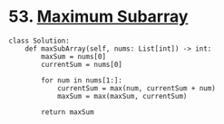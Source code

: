 # 53. [Maximum Subarray](https://leetcode.com/problems/maximum-subarray/description/)


    

    class Solution:
        def maxSubArray(self, nums: List[int]) -> int:
            maxSum = nums[0]
            currentSum = nums[0]

            for num in nums[1:]:
                currentSum = max(num, currentSum + num)
                maxSum = max(maxSum, currentSum)

            return maxSum